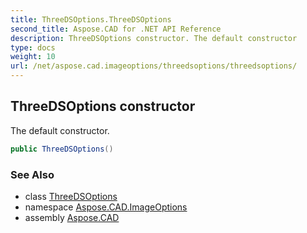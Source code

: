 ```yaml
---
title: ThreeDSOptions.ThreeDSOptions
second_title: Aspose.CAD for .NET API Reference
description: ThreeDSOptions constructor. The default constructor
type: docs
weight: 10
url: /net/aspose.cad.imageoptions/threedsoptions/threedsoptions/
---
```

## ThreeDSOptions constructor

The default constructor.

```csharp
public ThreeDSOptions()
```

### See Also

* class [ThreeDSOptions](../)
* namespace [Aspose.CAD.ImageOptions](../../threedsoptions/)
* assembly [Aspose.CAD](../../../)


